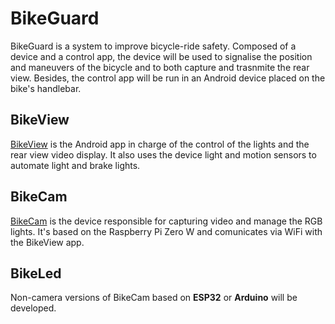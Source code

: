 # BikeGuard
BikeGuard is a system to improve bicycle-ride safety. Composed of a device and a control app, the device will be used to signalise the position and maneuvers of the bicycle and to both capture and trasnmite the rear view. Besides, the control app will be run in an Android device placed on the bike's handlebar.

## BikeView
[BikeView](https://github.com/yosorg/bike-view) is the Android app in charge of the control of the lights and the rear view video display. It also uses the device light and motion sensors to automate light and brake lights.

## BikeCam
[BikeCam](https://github.com/yosorg/bike-cam) is the device responsible for capturing video and manage the RGB lights. It's based on the Raspberry Pi Zero W and comunicates via WiFi with the BikeView app.

## BikeLed
Non-camera versions of BikeCam based on **ESP32** or **Arduino** will be developed.
